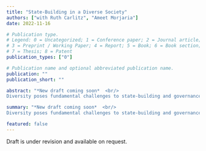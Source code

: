 ```yaml
---
title: "State-Building in a Diverse Society"
authors: ["with Ruth Carlitz", "Ameet Morjaria"]
date: 2022-11-16

# Publication type.
# Legend: 0 = Uncategorized; 1 = Conference paper; 2 = Journal article;
# 3 = Preprint / Working Paper; 4 = Report; 5 = Book; 6 = Book section;
# 7 = Thesis; 8 = Patent
publication_types: ["0"]

# Publication name and optional abbreviated publication name.
publication: ""
publication_short: ""

abstract: "*New draft coming soon*  <br/>
Diversity poses fundamental challenges to state-building and governance. We study the long-term effects of one of post-colonial Africa's largest state-building exercises  — the Tanzanian Ujamaa policy — which aimed to address these challenges. Ujamaa aimed at creating a national identity and establishing state legitimacy by mandating a highly diverse population to live in planned villages where children received political education. We combine differences in the exposure to Ujamaa across space and age cohorts to identify the policy's impact. We show persistent, positive effects on national identity based on surveys and inter-ethnic marriages. We observe no systematic changes among cohorts that were above or below treatment-age during Ujamaa. Our preferred interpretation, supported by evidence that considers alternative hypotheses, is that changes to educational content drive our findings. Moreover, while Ujamaa contributed to establishing the new Tanzanian state as a legitimate central authority, this came at the expense of demands for democratic accountability."

summary: "*New draft coming soon*  <br/>
Diversity poses fundamental challenges to state-building and governance. We study the long-term effects of one of post-colonial Africa's largest state-building exercises  — the Tanzanian Ujamaa policy — which aimed to address these challenges. Ujamaa aimed at creating a national identity and establishing state legitimacy by mandating a highly diverse population to live in planned villages where children received political education. We combine differences in the exposure to Ujamaa across space and age cohorts to identify the policy's impact. We show persistent, positive effects on national identity based on surveys and inter-ethnic marriages. We observe no systematic changes among cohorts that were above or below treatment-age during Ujamaa. Our preferred interpretation, supported by evidence that considers alternative hypotheses, is that changes to educational content drive our findings. Moreover, while Ujamaa contributed to establishing the new Tanzanian state as a legitimate central authority, this came at the expense of demands for democratic accountability."

featured: false
---
```


Draft is under revision and available on request.
